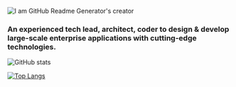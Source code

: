 ![I am GitHub Readme Generator's creator](https://scontent.fdac24-1.fna.fbcdn.net/v/t1.6435-9/102378087_1986457561478791_1016705123212814320_n.png?_nc_cat=104&ccb=1-5&_nc_sid=e3f864&_nc_ohc=GbB0Cs8LYxQAX8OEF04&_nc_ht=scontent.fdac24-1.fna&oh=00_AT-J-uHEC6EG5fyq7OBIpzMYLA0jDcEb0-mCtzEULTLGAQ&oe=6226F4F6)

### An experienced tech lead, architect, coder to design & develop large-scale enterprise applications with cutting-edge technologies.


![GitHub stats](https://github-readme-stats.vercel.app/api?username=rashedulalam46&show_icons=true)  

[![Top Langs](https://github-readme-stats.vercel.app/api/top-langs/?username=rashedulalam46)](https://github.com/anuraghazra/github-readme-stats)


